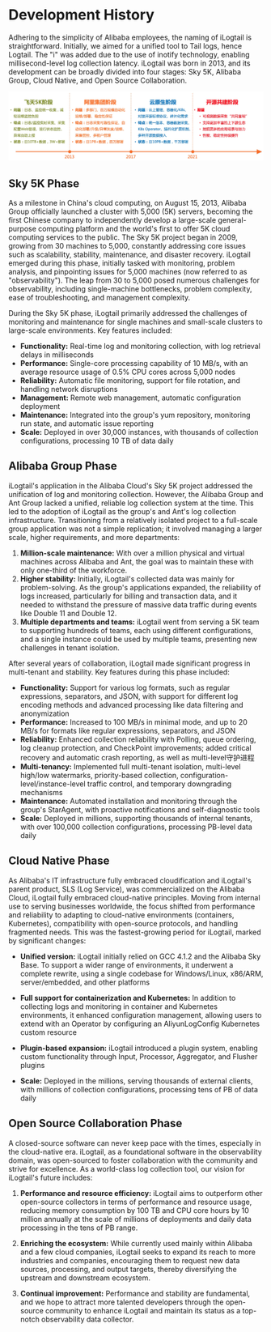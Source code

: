 # Development History

Adhering to the simplicity of Alibaba employees, the naming of iLogtail is straightforward. Initially, we aimed for a unified tool to Tail logs, hence Logtail. The "i" was added due to the use of inotify technology, enabling millisecond-level log collection latency. iLogtail was born in 2013, and its development can be broadly divided into four stages: Sky 5K, Alibaba Group, Cloud Native, and Open Source Collaboration.

![iLogtail Development History](<../.gitbook/assets/ilogtail-history.png>)

## Sky 5K Phase <a href="#4ever-bi-127" id="4ever-bi-127"></a>

As a milestone in China's cloud computing, on August 15, 2013, Alibaba Group officially launched a cluster with 5,000 (5K) servers, becoming the first Chinese company to independently develop a large-scale general-purpose computing platform and the world's first to offer 5K cloud computing services to the public. The Sky 5K project began in 2009, growing from 30 machines to 5,000, constantly addressing core issues such as scalability, stability, maintenance, and disaster recovery. iLogtail emerged during this phase, initially tasked with monitoring, problem analysis, and pinpointing issues for 5,000 machines (now referred to as "observability"). The leap from 30 to 5,000 posed numerous challenges for observability, including single-machine bottlenecks, problem complexity, ease of troubleshooting, and management complexity.

During the Sky 5K phase, iLogtail primarily addressed the challenges of monitoring and maintenance for single machines and small-scale clusters to large-scale environments. Key features included:

* **Functionality:** Real-time log and monitoring collection, with log retrieval delays in milliseconds
* **Performance:** Single-core processing capability of 10 MB/s, with an average resource usage of 0.5% CPU cores across 5,000 nodes
* **Reliability:** Automatic file monitoring, support for file rotation, and handling network disruptions
* **Management:** Remote web management, automatic configuration deployment
* **Maintenance:** Integrated into the group's yum repository, monitoring run state, and automatic issue reporting
* **Scale:** Deployed in over 30,000 instances, with thousands of collection configurations, processing 10 TB of data daily

## Alibaba Group Phase <a href="#4ever-bi-265" id="4ever-bi-265"></a>

iLogtail's application in the Alibaba Cloud's Sky 5K project addressed the unification of log and monitoring collection. However, the Alibaba Group and Ant Group lacked a unified, reliable log collection system at the time. This led to the adoption of iLogtail as the group's and Ant's log collection infrastructure. Transitioning from a relatively isolated project to a full-scale group application was not a simple replication; it involved managing a larger scale, higher requirements, and more departments:

1. **Million-scale maintenance:** With over a million physical and virtual machines across Alibaba and Ant, the goal was to maintain these with only one-third of the workforce.
2. **Higher stability:** Initially, iLogtail's collected data was mainly for problem-solving. As the group's applications expanded, the reliability of logs increased, particularly for billing and transaction data, and it needed to withstand the pressure of massive data traffic during events like Double 11 and Double 12.
3. **Multiple departments and teams:** iLogtail went from serving a 5K team to supporting hundreds of teams, each using different configurations, and a single instance could be used by multiple teams, presenting new challenges in tenant isolation.

After several years of collaboration, iLogtail made significant progress in multi-tenant and stability. Key features during this phase included:

* **Functionality:** Support for various log formats, such as regular expressions, separators, and JSON, with support for different log encoding methods and advanced processing like data filtering and anonymization
* **Performance:** Increased to 100 MB/s in minimal mode, and up to 20 MB/s for formats like regular expressions, separators, and JSON
* **Reliability:** Enhanced collection reliability with Polling, queue ordering, log cleanup protection, and CheckPoint improvements; added critical recovery and automatic crash reporting, as well as multi-level守护进程
* **Multi-tenancy:** Implemented full multi-tenant isolation, multi-level high/low watermarks, priority-based collection, configuration-level/instance-level traffic control, and temporary downgrading mechanisms
* **Maintenance:** Automated installation and monitoring through the group's StarAgent, with proactive notifications and self-diagnostic tools
* **Scale:** Deployed in millions, supporting thousands of internal tenants, with over 100,000 collection configurations, processing PB-level data daily

## Cloud Native Phase <a href="#4ever-bi-329" id="4ever-bi-329"></a>

As Alibaba's IT infrastructure fully embraced cloudification and iLogtail's parent product, SLS (Log Service), was commercialized on the Alibaba Cloud, iLogtail fully embraced cloud-native principles. Moving from internal use to serving businesses worldwide, the focus shifted from performance and reliability to adapting to cloud-native environments (containers, Kubernetes), compatibility with open-source protocols, and handling fragmented needs. This was the fastest-growing period for iLogtail, marked by significant changes:

* **Unified version:** iLogtail initially relied on GCC 4.1.2 and the Alibaba Sky Base. To support a wider range of environments, it underwent a complete rewrite, using a single codebase for Windows/Linux, x86/ARM, server/embedded, and other platforms

* **Full support for containerization and Kubernetes:** In addition to collecting logs and monitoring in container and Kubernetes environments, it enhanced configuration management, allowing users to extend with an Operator by configuring an AliyunLogConfig Kubernetes custom resource

* **Plugin-based expansion:** iLogtail introduced a plugin system, enabling custom functionality through Input, Processor, Aggregator, and Flusher plugins

* **Scale:** Deployed in the millions, serving thousands of external clients, with millions of collection configurations, processing tens of PB of data daily

## Open Source Collaboration Phase

A closed-source software can never keep pace with the times, especially in the cloud-native era. iLogtail, as a foundational software in the observability domain, was open-sourced to foster collaboration with the community and strive for excellence. As a world-class log collection tool, our vision for iLogtail's future includes:

1. **Performance and resource efficiency:** iLogtail aims to outperform other open-source collectors in terms of performance and resource usage, reducing memory consumption by 100 TB and CPU core hours by 10 million annually at the scale of millions of deployments and daily data processing in the tens of PB range.

2. **Enriching the ecosystem:** While currently used mainly within Alibaba and a few cloud companies, iLogtail seeks to expand its reach to more industries and companies, encouraging them to request new data sources, processing, and output targets, thereby diversifying the upstream and downstream ecosystem.

3. **Continual improvement:** Performance and stability are fundamental, and we hope to attract more talented developers through the open-source community to enhance iLogtail and maintain its status as a top-notch observability data collector.
